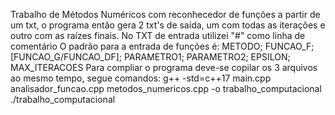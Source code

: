 Trabalho de Métodos Numéricos com reconhecedor de funções a partir de um txt, o programa então gera 2 txt's de saída, um com todas as iterações e outro com as raízes finais.
No TXT de entrada utilizei "#" como linha de comentário
O padrão para a entrada de funções é: METODO; FUNCAO_F; [FUNCAO_G/FUNCAO_DF]; PARAMETRO1; PARAMETRO2; EPSILON; MAX_ITERACOES
Para compliar o programa deve-se copilar os 3 arquivos ao mesmo tempo, segue comandos:
  g++ -std=c++17 main.cpp analisador_funcao.cpp metodos_numericos.cpp -o trabalho_computacional 
  ./trabalho_computacional
